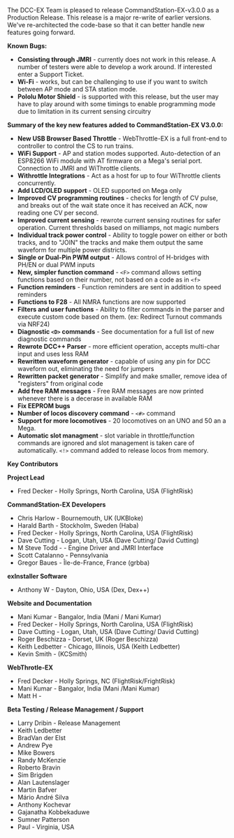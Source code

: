 The DCC-EX Team is pleased to release CommandStation-EX-v3.0.0 as a Production Release.  This release is a major re-write of earlier versions.  We've re-architected the code-base so that it can better handle new features going forward.  

**Known Bugs:**
 - **Consisting through JMRI** - currently does not work in this release.  A number of testers were able to develop a work around.  If interested enter a Support Ticket.
 - **Wi-Fi** - works, but can be challenging to use if you want to switch between AP mode and STA station mode.
 - **Pololu Motor Shield** - is supported with this release, but the user may have to play around with some timings to enable programming mode due to limitation in its current sensing circuitry 

 **Summary of the key new features added to CommandStation-EX V3.0.0:**
 - **New USB Browser Based Throttle** - WebThrottle-EX is a full front-end to controller to control the CS to run trains.
 - **WiFi Support** - AP and station modes supported. Auto-detection of an ESP8266 WiFi module with AT firmware on a Mega's serial port. Connection to JMRI and WiThrottle clients.
 - **Withrottle Integrations** - Act as a host for up to four WiThrottle clients concurrently. 
 - **Add LCD/OLED support** - OLED supported on Mega only
 - **Improved CV programming routines** - checks for length of CV pulse, and breaks out of the wait state once it has received an ACK, now reading one CV per second.
 - **Improved current sensing** - rewrote current sensing routines for safer operation. Current thresholds based on milliamps, not magic numbers
 - **Individual track power control** - Ability to toggle power on either or both tracks, and to "JOIN" the tracks and make them output the same waveform for multiple power districts.
 - **Single or Dual-Pin PWM output** - Allows control of H-bridges with PH/EN or dual PWM inputs
 - **New, simpler function command** - ```<F>``` command allows setting functions based on their number, not based on a code as in ```<f>```
 - **Function reminders** - Function reminders are sent in addition to speed reminders
 - **Functions to F28** - All NMRA functions are now supported
 - **Filters and user functions** - Ability to filter commands in the parser and execute custom code based on them. (ex: Redirect Turnout commands via NRF24)
 - **Diagnostic ```<D>``` commands** - See documentation for a full list of new diagnostic commands
 - **Rewrote DCC++ Parser** - more efficient operation, accepts multi-char input and uses less RAM
 - **Rewritten waveform generator** - capable of using any pin for DCC waveform out, eliminating the need for jumpers
 - **Rewritten packet generator** - Simplify and make smaller, remove idea of "registers" from original code
 - **Add free RAM messages** - Free RAM messages are now printed whenever there is a decerase in available RAM
 - **Fix EEPROM bugs**
 - **Number of locos discovery command** - ```<#>``` command 
 - **Support for more locomotives** - 20 locomotives on an UNO and 50 an a Mega.
 - **Automatic slot managment** - slot variable in throttle/function commands are ignored and slot management is taken care of automatically. ```<!>``` command added to release locos from memory.


**Key Contributors**

**Project Lead**
- Fred Decker - Holly Springs, North Carolina, USA (FlightRisk)

**CommandStation-EX Developers**
- Chris Harlow - Bournemouth, UK (UKBloke)
- Harald Barth - Stockholm, Sweden (Haba)
- Fred Decker - Holly Springs, North Carolina, USA (FlightRisk)
- Dave Cutting - Logan, Utah, USA (Dave Cutting/ David Cutting)
- M Steve Todd - - Engine Driver and JMRI Interface
- Scott Catalanno - Pennsylvania
- Gregor Baues - Île-de-France, France (grbba)

**exInstaller Software**
- Anthony W - Dayton, Ohio, USA (Dex, Dex++)

**Website and Documentation**
- Mani Kumar - Bangalor, India (Mani / Mani Kumar)
- Fred Decker - Holly Springs, North Carolina, USA (FlightRisk)
- Dave Cutting - Logan, Utah, USA (Dave Cutting/ David Cutting)
- Roger Beschizza - Dorset, UK (Roger Beschizza)
- Keith Ledbetter - Chicago, Illinois, USA (Keith Ledbetter)
- Kevin Smith - (KCSmith)

**WebThrotle-EX**
- Fred Decker - Holly Springs, NC (FlightRisk/FrightRisk)
- Mani Kumar - Bangalor, India (Mani /Mani Kumar)
- Matt H - 



**Beta Testing / Release Management / Support**
- Larry Dribin	- Release Management
- Keith Ledbetter	
- BradVan der Elst	
- Andrew Pye	
- Mike Bowers	
- Randy McKenzie
- Roberto Bravin
- Sim Brigden
- Alan Lautenslager
- Martin Bafver	
- Mário André Silva	
- Anthony Kochevar	
- Gajanatha Kobbekaduwe	
- Sumner Patterson 
- Paul - Virginia, USA
